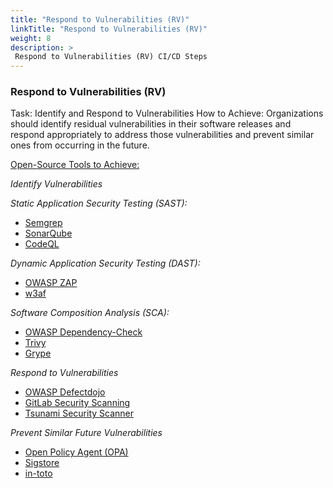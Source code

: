 ```yaml
---
title: "Respond to Vulnerabilities (RV)"
linkTitle: "Respond to Vulnerabilities (RV)"
weight: 8
description: >
 Respond to Vulnerabilities (RV) CI/CD Steps
---
```



### Respond to Vulnerabilities (RV)

Task: Identify and Respond to Vulnerabilities
How to Achieve: Organizations should identify residual vulnerabilities in their software releases and respond appropriately to address those vulnerabilities and prevent similar ones from occurring in the future.

<u>Open-Source Tools to Achieve:</u>


_Identify Vulnerabilities_

_Static Application Security Testing (SAST):_

- [Semgrep](https://semgrep.dev/)
- [SonarQube](https://www.sonarqube.org/)
- [CodeQL](https://codeql.github.com/)

_Dynamic Application Security Testing (DAST):_

- [OWASP ZAP](https://www.zaproxy.org/)
- [w3af](https://github.com/andresriancho/w3af)

_Software Composition Analysis (SCA):_

- [OWASP Dependency-Check](https://owasp.org/www-project-dependency-check/)
- [Trivy]( https://github.com/aquasecurity/trivy)
- [Grype](https://github.com/anchore/grype)

_Respond to Vulnerabilities_

- [OWASP Defectdojo](https://www.defectdojo.org/)
- [GitLab Security Scanning](https://docs.gitlab.com/ee/user/application_security/)
- [Tsunami Security Scanner](https://github.com/google/tsunami-security-scanner)


_Prevent Similar Future Vulnerabilities_
- [Open Policy Agent (OPA)]( https://www.openpolicyagent.org/)
- [Sigstore](https://www.sigstore.dev/)
- [in-toto](https://in-toto.io/)
